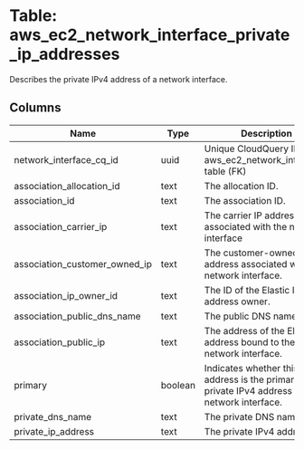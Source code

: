 
# Table: aws_ec2_network_interface_private_ip_addresses
Describes the private IPv4 address of a network interface.
## Columns
| Name        | Type           | Description  |
| ------------- | ------------- | -----  |
|network_interface_cq_id|uuid|Unique CloudQuery ID of aws_ec2_network_interfaces table (FK)|
|association_allocation_id|text|The allocation ID.|
|association_id|text|The association ID.|
|association_carrier_ip|text|The carrier IP address associated with the network interface|
|association_customer_owned_ip|text|The customer-owned IP address associated with the network interface.|
|association_ip_owner_id|text|The ID of the Elastic IP address owner.|
|association_public_dns_name|text|The public DNS name.|
|association_public_ip|text|The address of the Elastic IP address bound to the network interface.|
|primary|boolean|Indicates whether this IPv4 address is the primary private IPv4 address of the network interface.|
|private_dns_name|text|The private DNS name.|
|private_ip_address|text|The private IPv4 address.|
